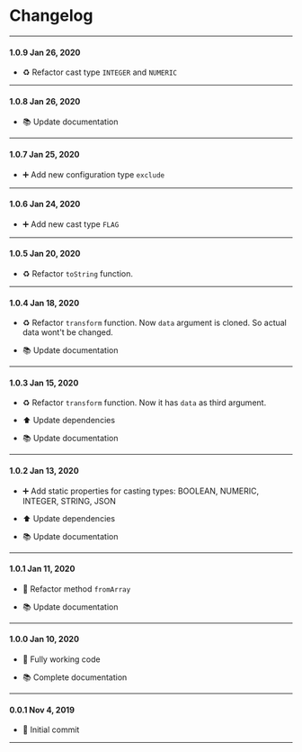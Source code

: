 # Changelog

---

#### 1.0.9 Jan 26, 2020

- ♻️ Refactor cast type `INTEGER` and `NUMERIC`

---

#### 1.0.8 Jan 26, 2020

- 📚 Update documentation

---

#### 1.0.7 Jan 25, 2020

- ➕ Add new configuration type `exclude`

---

#### 1.0.6 Jan 24, 2020

- ➕ Add new cast type `FLAG`

---

#### 1.0.5 Jan 20, 2020

- ♻️ Refactor `toString` function.

---

#### 1.0.4 Jan 18, 2020

- ♻️ Refactor `transform` function. Now `data` argument is cloned. So actual data wont't be changed.

- 📚 Update documentation

---

#### 1.0.3 Jan 15, 2020

- ♻️ Refactor `transform` function. Now it has `data` as third argument.

- ⬆️ Update dependencies

- 📚 Update documentation

---

#### 1.0.2 Jan 13, 2020

- ➕ Add static properties for casting types: BOOLEAN, NUMERIC, INTEGER, STRING, JSON

- ⬆️ Update dependencies

- 📚 Update documentation

---

#### 1.0.1 Jan 11, 2020

- 🔨 Refactor method `fromArray`

- 📚 Update documentation

---

#### 1.0.0 Jan 10, 2020

- 🎉 Fully working code

- 📚 Complete documentation

---

#### 0.0.1 Nov 4, 2019

- 🎉 Initial commit

---
